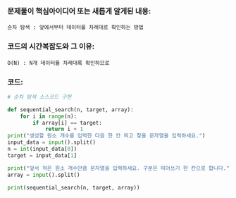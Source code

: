 ### 문제풀이 핵심아이디어 또는 새롭게 알게된 내용: 
    순차 탐색 : 앞에서부터 데이터를 차례대로 확인하는 방법
    
    
### 코드의 시간복잡도와 그 이유:
    O(N) : N개 데이터를 차례대록 확인하므로 


### 코드:
```python
# 순차 탐색 소스코드 구현

def sequential_search(n, target, array):
    for i in range(n):
        if array[i] == target:
            return i + 1
print("생성할 원소 개수를 입력한 다음 한 칸 띄고 찾을 문자열을 입력하세요.")
input_data = input().split()
n = int(input_data[0])
target = input_data[1]

print("앞서 적은 원소 개수만큼 문자열을 입력하세요. 구분은 띄어쓰기 한 칸으로 합니다.")
array = input().split()

print(sequential_search(n, target, array))
```
